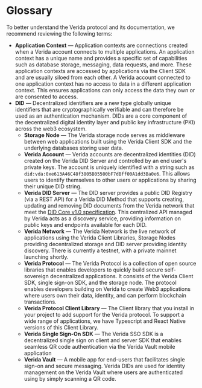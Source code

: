 # Glossary

To better understand the Verida protocol and its documentation, we recommend reviewing the following terms:

- **Application Context** — Application contexts are connections created when a Verida account connects to multiple applications. An application context has a unique name and provides a specific set of capabilities such as database storage, messaging, data requests, and more. These application contexts are accessed by applications via the Client SDK and are usually siloed from each other. A Verida account connected to one application context has no access to data in a different application context. This ensures applications can only access the data they own or are consented to access.
- **DID** — Decentralized identifiers are a new type globally unique identifiers that are cryptographically verifiable and can therefore be used as an authentication mechanism. DIDs are a core component of the decentralized digital identity layer and public key infrastructure (PKI) across the web3 ecosystem.
    - **Storage Node** — The Verida storage node serves as middleware between web applications built using the Verida Client SDK and the underlying databases storing user data.
    - **Verida Account** — Verida accounts are decentralized identities (DID) created on the Verida DID Server and controlled by an end user's private keys. The account is uniquely identified with a string such as `did:vda:0xe613A46C48f3805B05500bF7dBff00A1dd3Ba0e6`. This allows users to identify themselves to other users or applications by sharing their unique DID string.
    - **Verida DID Server** — The DID server provides a public DID Registry (via a REST API) for a Verida DID Method that supports creating, updating and removing DID documents from the Verida network that meet the [DID Core v1.0 specification](https://www.w3.org/TR/did-core/). This centralized API managed by Verida acts as a discovery service, providing information on public keys and endpoints available for each DID.
    - **Verida Network** — The Verida Network is the live network of applications using the Verida Client Libraries, Storage Nodes providing decentralized storage and DID server providing identity discovery. There is currently a testnet, with a private mainnet launching shortly.
    - **Verida Protocol** — The Verida Protocol is a collection of open source libraries that enables developers to quickly build secure self-sovereign decentralized applications. It consists of the Verida Client SDK, single sign-on SDK, and the storage node. The protocol enables developers building on Verida to create Web3 applications where users own their data, identity, and can perform blockchain transactions.
    - **Verida Protocol Client Library** — The Client library that you install in your project to add support for the Verida protocol. To support a wide range of applications, we have Typescript and React Native versions of this Client Library.
    - **Verida Single Sign-On SDK** — The Verida SSO SDK is a decentralized single sign on client and server SDK that enables seamless QR code authentication via the Verida Vault mobile application
    - **Verida Vault** — A mobile app for end-users that facilitates single sign-on and secure messaging. Verida DIDs are used for identity management on the Verida Vault where users are authenticated using by simply scanning a QR code.